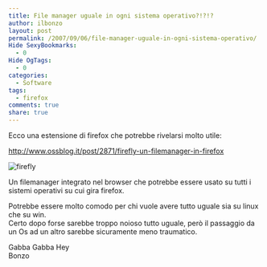```yaml
---
title: File manager uguale in ogni sistema operativo?!?!?
author: ilbonzo
layout: post
permalink: /2007/09/06/file-manager-uguale-in-ogni-sistema-operativo/
Hide SexyBookmarks:
  - 0
Hide OgTags:
  - 0
categories:
  - Software
tags:
  - firefox
comments: true
share: true
---
```

<p>Ecco una estensione di firefox che potrebbe rivelarsi molto utile:</p>
<p><a href="http://www.ossblog.it/post/2871/firefly-un-filemanager-in-firefox"></p>
<p>http://www.ossblog.it/post/2871/firefly-un-filemanager-in-firefox</a></p>
<p><img src='http://magni.me/wp-content/uploads/2007/09/1.png' alt='firefly' /></p>
<p>Un filemanager integrato nel browser che potrebbe essere usato su tutti i sistemi operativi su cui gira firefox.</p>
<p>Potrebbe essere molto comodo per chi vuole avere tutto uguale sia su linux che su win.<br />
Certo dopo forse sarebbe troppo noioso tutto uguale, però il passaggio da un Os ad un altro sarebbe sicuramente meno traumatico.</p>
<p>Gabba Gabba Hey<br />
Bonzo</p>
